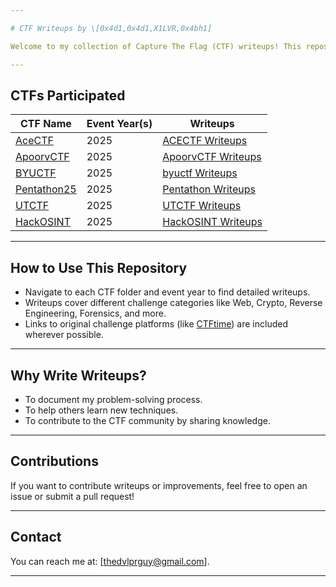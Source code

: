 ```yaml
---

# CTF Writeups by \[0x4d1,0x4d1,X1LVR,0x4bh1]

Welcome to my collection of Capture The Flag (CTF) writeups! This repository contains detailed writeups from various CTF competitions I have participated in. Each writeup explains the challenge, approach, and solution to help others learn and improve their skills.

---
```


## CTFs Participated

| **CTF Name**                    | **Event Year(s)** | **Writeups**                             |
| ------------------------------- | ----------------- | ---------------------------------------- |
| [AceCTF](ctfs/acectf)           | 2025              | [ACECTF Writeups](ctfs/acectf/2025)      |
| [ApoorvCTF](ctfs/apoorvctf)     | 2025              | [ApoorvCTF Writeups](ctfs/apoorvctf/2025)|
| [BYUCTF](ctfs/byuctf)           | 2025              | [byuctf Writeups](ctfs/byuctf/2025)      |
| [Pentathon25](ctfs/pentathon25) | 2025              | [Pentathon Writeups](ctfs/pentathon25/2025) |
| [UTCTF](ctfs/utctf)             | 2025              | [UTCTF Writeups](ctfs/utctf/2024)       |
| [HackOSINT](ctfs/hackosint)     | 2025              | [HackOSINT Writeups](ctfs/hackosint/2025) |


---

## How to Use This Repository

* Navigate to each CTF folder and event year to find detailed writeups.
* Writeups cover different challenge categories like Web, Crypto, Reverse Engineering, Forensics, and more.
* Links to original challenge platforms (like [CTFtime](https://ctftime.org/)) are included wherever possible.

---

## Why Write Writeups?

* To document my problem-solving process.
* To help others learn new techniques.
* To contribute to the CTF community by sharing knowledge.

---

## Contributions

If you want to contribute writeups or improvements, feel free to open an issue or submit a pull request!

---

## Contact

You can reach me at: \[[thedvlprguy@gmail.com](mailto:thedvlprguy@gmail.com)].

---


